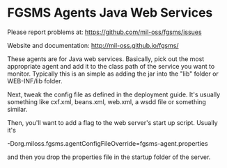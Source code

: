 # FGSMS Agents Java Web Services

Please report problems at:
https://github.com/mil-oss/fgsms/issues

Website and documentation:
http://mil-oss.github.io/fgsms/

These agents are for Java web services. Basically, pick out the most appropriate
agent and add it to the class path of the service you want to monitor. Typically
this is an simple as adding the jar into the "lib" folder or WEB-INF/lib folder.

Next, tweak the config file as defined in the deployment guide. It's usually something
like cxf.xml, beans.xml, web.xml, a wsdd file or something similar.

Then, you'll want to add a flag to the web server's start up script. Usually it's

-Dorg.miloss.fgsms.agentConfigFileOverride=fgsms-agent.properties

and then you drop the properties file in the startup folder of the server.